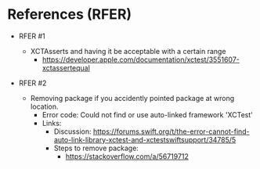 #  References (RFER)

- RFER #1
    - XCTAsserts and having it be acceptable with a certain range
        - https://developer.apple.com/documentation/xctest/3551607-xctassertequal

- RFER #2
    - Removing package if you accidently pointed package at wrong location.
        - Error code: Could not find or use auto-linked framework 'XCTest'
        - Links:
            - Discussion: https://forums.swift.org/t/the-error-cannot-find-auto-link-library-xctest-and-xctestswiftsupport/34785/5
            - Steps to remove package:
                - https://stackoverflow.com/a/56719712
